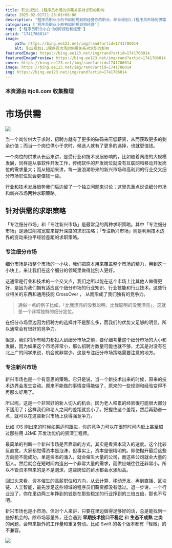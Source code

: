 ```yaml
---
title: 职业规划1.1程序员市场的供需关系对求职的影响
date: 2025-02-01T21:28:01+08:00
description: "程序员职业小白书如何规划和经营你的职业，职业规划1.1程序员市场的供需关系对求职的影响"
categories: ['程序员职业小白书如何规划和经营']
tags: ['程序员职业小白书如何规划和经营']
artid: "1741706014"
image:
    path: https://bing.ee123.net/img/rand?artid=1741706014
    alt: 职业规划1.1程序员市场的供需关系对求职的影响
featuredImage: https://bing.ee123.net/img/rand?artid=1741706014
featuredImagePreview: https://bing.ee123.net/img/rand?artid=1741706014
cover: https://bing.ee123.net/img/rand?artid=1741706014
image: https://bing.ee123.net/img/rand?artid=1741706014
img: https://bing.ee123.net/img/rand?artid=1741706014
---
```


### 本资源由 itjc8.com 收集整理
# 市场供需

![](https://user-gold-cdn.xitu.io/2017/11/2/7ade81415f30b0c1cd6ba1ca5d267ec2)

当一个岗位供大于求时，招聘方就有了更多的砝码来压低薪资，从而获取更多的剩余价值；而当一个岗位供小于求时，候选人就有了更多的选择，也就更值钱。

一个岗位的供求从长远来讲，是受行业和技术发展影响的，比如随着网络的大规模发展，同样是从事软件开发工作，传统软件的开发岗位就没有互联网和移动开发岗位的需求量大；而从短期来讲，每一波浪潮带来的新兴市场和高利润的行业交叉细分市场职位就会更值钱一些。

行业和技术发展趋势我们后边留了一个独立问题来讨论；这里先重点说说细分市场和新兴市场两种求职策略。

## 针对供需的求职策略

「专注细分市场」和「专注新兴市场」是最常见的两种求职策略。其中「专注细分市场」是通过削减宽度来提升深度的求职策略；「专注新兴市场」则是利用技术边界的变动来拉平经验差距的求职策略。

### 专注细分市场

细分市场是指整个市场的一小块，我们把原本用来覆盖整个市场的精力，用到这一小块上，来让我们在这个细分的领域里做得比别人更好。

这通常是行业和技术的一个交叉点，我们之所以能在这个市场上比其他人做得更好，是因为我们拥有适应这个细分市场的行业知识、行业技能和行业技术。这些行业相关的东西和通用技能 CrossOver ， 从而形成了我们独有的竞争力。

> 通俗一点的例子比如，「比我漂亮的没我聪明，比我聪明的没我漂亮」，这就是一个非常独特的细分定位。

在细分市场里边因为招聘方的选择并不是那么多，而我们的优势又足够的明显，所以通常会有很好的竞争力。

但是，我们将所有精力都投入到细分市场之前，要仔细考量这个细分市场的大小和发展，因为如果这个市场非常小，那么招聘方数量可能也就不够，尤其是对没有在北上广的同学来说，机会就非常少。这是专注细分市场策略需要注意的地方。

### 专注新兴市场

新兴市场也是一个有意思的策略。它只是说，当一个新技术出来的时候，原来的技术边界会发生变动。原来不能做的事情变得能做了，原来的一些规则和经验变得不再那么好用了。

所以呢，这是一个非常好的新人切入的机会。因为老人积累的经验很可能很大部分不适用了；这样我们和老人之间的差距就变小了。把握住这个差距，然后再勤奋一点，就可以在这些新兴市场上获得强竞争力。

比如 iOS 刚出来的时候如果适时跟进，你的竞争力可以在很短时间内赶上甚至超过那些用 J2ME 开发功能机的资深工程师。

最简单的判断一个新兴市场是否靠谱的方式，其实是看资本流入的速度。这个比较反直觉，大家都觉得资本是泡沫，但事实上，资本是很精明的。即使抛开最后这些方向能不能成功，单是资本的涌入，就会催生大量的公司，而这些公司就会大量的招人。然后就会在短时间内造出一个非常大量的需求，而供应端往往还非常小。所以不管资本带来的是不是泡沫，这些岗位的薪水都会水涨船高。

回过头来看，资本催生的高薪职位和方向，从云计算、移动开发，再到直播、区块链、人工智能，最先涉足这些领域的程序员们薪资都没有低过。退一步讲，一个行业没了，你在里边两三年挣到的钱是在那些稳定的行业挣到的三倍五倍，那也不亏吧。

新兴市场也是小市场，但对个人来讲，只要在里边做得足够好的话，总是能找到一些好机会的。除市场容量外，还会遇到 **早期技术接口不稳定** 和 **生态不成熟** 之类的问题，会带来额外的工作量和重复劳动。比如 Swift 的各个版本都有「轻微」的不兼容。

![](https://user-gold-cdn.xitu.io/2017/11/2/9e75ac4178d8c245f69d7a460376e254)